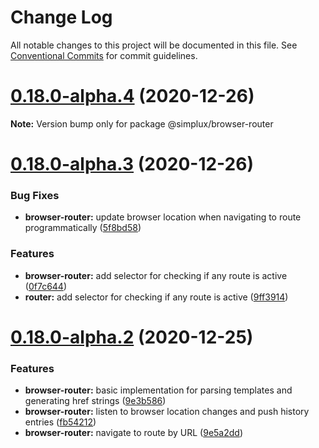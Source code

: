 # Change Log

All notable changes to this project will be documented in this file.
See [Conventional Commits](https://conventionalcommits.org) for commit guidelines.

# [0.18.0-alpha.4](https://github.com/MrWolfZ/simplux/compare/v0.18.0-alpha.3...v0.18.0-alpha.4) (2020-12-26)

**Note:** Version bump only for package @simplux/browser-router





# [0.18.0-alpha.3](https://github.com/MrWolfZ/simplux/compare/v0.18.0-alpha.2...v0.18.0-alpha.3) (2020-12-26)


### Bug Fixes

* **browser-router:** update browser location when navigating to route programmatically ([5f8bd58](https://github.com/MrWolfZ/simplux/commit/5f8bd58b41898ecbb290fb6302b9e4f650a996b8))


### Features

* **browser-router:** add selector for checking if any route is active ([0f7c644](https://github.com/MrWolfZ/simplux/commit/0f7c644c2294df3f44123abc264f434a262d041c))
* **router:** add selector for checking if any route is active ([9ff3914](https://github.com/MrWolfZ/simplux/commit/9ff39140533655615384c0b581f1211104480a10))





# [0.18.0-alpha.2](https://github.com/MrWolfZ/simplux/compare/v0.18.0-alpha.1...v0.18.0-alpha.2) (2020-12-25)


### Features

* **browser-router:** basic implementation for parsing templates and generating href strings ([9e3b586](https://github.com/MrWolfZ/simplux/commit/9e3b586da0b4f8bc2e7ece2d7612b6532c7f4ec5))
* **browser-router:** listen to browser location changes and push history entries ([fb54212](https://github.com/MrWolfZ/simplux/commit/fb542125afdcfa3494e1045ed7c0b6b48314047b))
* **browser-router:** navigate to route by URL ([9e5a2dd](https://github.com/MrWolfZ/simplux/commit/9e5a2dd50fd338e833f623b34263d8836d7c12cd))
